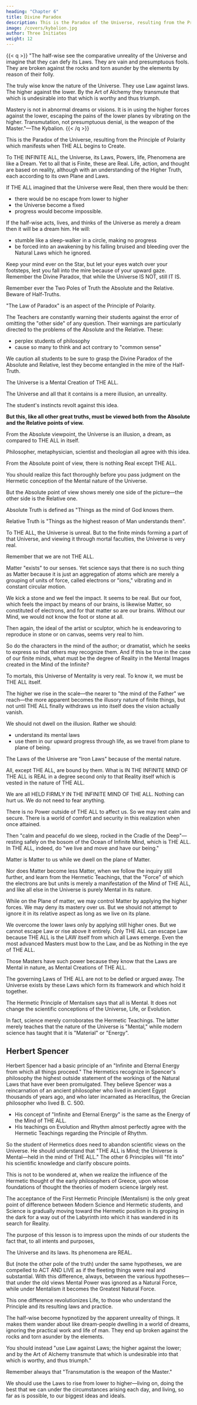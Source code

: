 ```yaml
---
heading: "Chapter 6"
title: Divine Paradox
description: This is the Paradox of the Universe, resulting from the Principle of Polarity which manifests when THE ALL begins to Create.
image: /covers/kybalion.jpg
author: Three Initiates
weight: 12
---
```



{{< q >}}
"The half-wise see the comparative unreality of the Universe and imagine that they can defy its Laws. They are vain and presumptuous fools. They are broken against the rocks and torn asunder by the elements by reason of their folly. 

The truly wise know the nature of the Universe. They use Law against laws. The higher against the lower. By the Art of Alchemy they transmute that which is undesirable into that which is worthy and thus triumph. 

Mastery is not in abnormal dreams or visions<!--  and fantastic imaginings or living -->. It is in using the higher forces against the lower, escaping the pains of the lower planes by vibrating on the higher. Transmutation, not presumptuous denial, is the weapon of the Master."—The Kybalion.
{{< /q >}}


This is the Paradox of the Universe, resulting from the Principle of Polarity which manifests when THE ALL begins to Create. <!-- —hearken to it for it points the difference between half-wisdom and wisdom.  -->

To THE INFINITE ALL, the Universe, its Laws, Powers, life, Phenomena are like <!--  as things witnessed in the state of Meditation or --> a Dream. Yet to all that is Finite, these are <!--  the Universe must be treated as --> Real. Life, action, and thought are based on reality,  although with an understanding of the Higher Truth, each according to its own Plane and Laws. 

If THE ALL imagined that the Universe were Real, then there would be then:
- there would be no escape from lower to higher
- the Universe become a fixed
- progress would become impossible. 

If the half-wise acts, lives, and thinks of the Universe as merely a dream then it will be a dream him. He will:
- stumble like a sleep-walker in a circle, making no progress
- be forced into an awakening by his falling bruised and bleeding over the Natural Laws which he ignored.

Keep your mind ever on the Star, but let your eyes watch over your footsteps, lest you fall into the mire because of your upward gaze. Remember the Divine Paradox, that while the Universe IS NOT, still IT IS. 

Remember ever the Two Poles of Truth the Absolute and the Relative. Beware of Half-Truths.

"The Law of Paradox" is an aspect of the Principle of Polarity. 

<!-- The Hermetic writings are filled with references to the appearance of the Paradox in the consideration of the problems of Life and Being. --> 

The Teachers are constantly warning their students against the error of omitting the "other side" of any question. Their warnings are particularly directed to the problems of the Absolute and the Relative. These:
- perplex students of philosophy
- cause so many to think and act contrary to "common sense"

We caution all students to be sure to grasp the Divine Paradox of the Absolute and Relative, lest they become entangled in the mire of the Half-Truth. <!-- With this in view this particular lesson has been written.  -->

<!-- The first thought that comes to the thinking man after he realizes the truth that  -->

The Universe is a Mental Creation of THE ALL. 

The Universe and all that it contains is a mere illusion, an unreality. 

The student's instincts revolt against this idea. 

**But this, like all other great truths, must be viewed both from the Absolute and the Relative points of view.** 

From the Absolute viewpoint, the Universe is an illusion, a dream, as compared to THE ALL in itself. 

<!-- We recognize this even in our ordinary view, for we speak of the world as "a fleeting show" that comes and goes, is born and dies—for the element of impermanence and change, finiteness and unsubstantiality, must ever be connected with the idea of a created Universe when it is contrasted with the idea of THE ALL, no matter what may be our beliefs concerning the nature of both.  -->

Philosopher, metaphysician, scientist and theologian all agree with this idea. <!-- , and the thought is found in all forms of philosophical thought and religious conceptions, as well as in the theories of the respective schools of metaphysics and theology. -->

<!-- So, the Hermetic Teachings do not preach the unsubstantiality of the Universe in any stronger terms than those more familiar to you, although their presentation of the subject may seem somewhat more startling. Anything that has a beginning and an ending must be, in a sense, unreal and untrue, and the Universe comes under the rule, in all schools of thought.  -->

From the Absolute point of view, there is nothing Real except THE ALL.

<!-- , no matter what terms we may use in thinking of, or discussing the subject. Whether the Universe be created of Matter, or whether it be a Mental Creation in the Mind of THE ALL—it is unsubstantial, non-enduring, a thing of time, space and change. --> 

You should realize this fact thoroughly before you pass judgment on the Hermetic conception of the Mental nature of the Universe. <!-- Think over any and all of the other conceptions, and see whether this be not true of them. -->

But the Absolute point of view shows merely one side of the picture—the other side is the Relative one. 

Absolute Truth is defined as "Things as the mind of God knows them.

Relative Truth is "Things as the highest reason of Man understands them". 

To THE ALL, the Universe is unreal. But to the finite minds forming a part of that Universe, and viewing it through mortal faculties, the Universe is very real.

<!-- In recognizing the Absolute view, we must not make the mistake of ignoring or denying the facts and phenomena of the Universe as they present themselves to our mortal faculties— -->

Remember that we are not THE ALL.

Matter "exists" to our senses. Yet science says that <!-- —we will fare badly if we do not. And yet, even our finite minds understand the scientific dictum that --> there is no such thing as Matter because it is just <!--  from a scientific point of view—that which we call Matter is held to be merely --> an aggregation of atoms which are merely a grouping of units of force, called electrons or "ions," vibrating and in constant circular motion. 

We kick a stone and we feel the impact. It seems to be real<!-- , notwithstanding that we know it to be merely what we have stated above -->. But our foot, which feels the impact by means of our brains, is likewise Matter, so constituted of electrons, and for that matter so are our brains. Without our Mind, we would not know the foot or stone at all.

Then again, the ideal of the artist or sculptor, which he is endeavoring to reproduce in stone or on canvas, seems very real to him. 

So do the characters in the mind of the author; or dramatist, which he seeks to express so that others may recognize them. And if this be true in the case of our finite minds, what must be the degree of Reality in the Mental Images created in the Mind of the Infinite? 

To mortals, this Universe of Mentality is very real. <!--  indeed—it is the only one we can ever know, though we rise from plane to plane, higher and higher in it. --> To know it<!--   otherwise, but actual experience -->, we must be THE ALL itself. 

The higher we rise in the scale—the nearer to "the mind of the Father" we reach—the more apparent becomes the illusory nature of finite things, but not until THE ALL finally withdraws us into itself does the vision actually vanish.

We should not dwell on the illusion. Rather we should: <!-- let us, recognizing the real nature of the Universe, seek to --> 
- understand its mental laws
- use them in our upward progress through life, as we travel from plane to plane of being. 

The Laws of the Universe are "Iron Laws" because of the mental nature. 

All, except THE ALL, are bound by them. What is IN THE INFINITE MIND OF THE ALL is REAL in a degree second only to that Reality itself which is vested in the nature of THE ALL.

We are all HELD FIRMLY IN THE INFINITE MIND OF THE ALL. Nothing can hurt us. We do not need to fear anything. 

There is no Power outside of THE ALL to affect us. So we may rest calm and secure. There is a world of comfort and security in this realization when once attained. 

Then "calm and peaceful do we sleep, rocked in the Cradle of the Deep"—resting safely on the bosom of the Ocean of Infinite Mind, which is THE ALL. In THE ALL, indeed, do "we live and move and have our being."

Matter is Matter to us while we dwell on the plane of Matter. <!-- , although we know it to be merely an aggregation of "electrons," or particles of Force, vibrating rapidly and gyrating around each other in the formations of atoms; the atoms in turn vibrating and gyrating, forming molecules, which latter in turn form larger masses of Matter. --> 

Nor does Matter become less Matter, when we follow the inquiry still further, and learn from the Hermetic Teachings, that the "Force" of which the electrons are but units is merely a manifestation of the Mind of THE ALL, and like all else in the Universe is purely Mental in its nature. 

While on the Plane of matter, we may control Matter by applying the higher forces. We may deny its mastery over us. But we should not attempt to ignore it in its relative aspect as long as we live on its plane.

<!-- Nor do the Laws of Nature become less constant or effective, when we know them, likewise, to be merely mental creations. They are in full effect on the various planes. -->

We overcome the lower laws only by applying still higher ones. But we cannot escape Law or rise above it entirely. Only THE ALL can escape Law because THE ALL is the LAW itself from which all Laws emerge. Even the most advanced Masters <!-- may acquire the powers usually attributed to the gods of men; and there are countless ranks of being, in the great hierarchy of life, whose being and power transcends even that of the highest Masters among men to a degree unthinkable by mortals, but even the highest Master, and the highest Being, --> must bow to the Law, and be as Nothing in the eye of THE ALL.

<!-- So that if even these highest Beings, whose powers exceed even those attributed by men to their gods—if even these are bound by and are subservient to Law, then imagine the presumption of mortal man, of our race and grade, when he dares to consider the Laws of Nature as "unreal!" visionary and illusory, because  -->

Those Masters have such power because they know that the Laws are Mental in nature, as Mental Creations of THE ALL.


The governing Laws of THE ALL are not to be defied or argued away. <!-- So long as the Universe endures, will they endure—for --> The Universe exists by these Laws which form its framework and which hold it together.

The Hermetic Principle of Mentalism says that <!-- the true nature of the Universe upon the principle that --> all is Mental. It does not change the scientific conceptions of the Universe, Life, or Evolution. 

In fact, science merely corroborates the Hermetic Teachings. The latter merely teaches that the nature of the Universe is "Mental," while modern science has taught that it is "Material" or "Energy". 

<!-- The Hermetic Teachings have no fault to find with  -->

## Herbert Spencer

Herbert Spencer had a basic principle of an "Infinite and Eternal Energy from which all things proceed." The Hermetics recognize in Spencer's philosophy the highest outside statement of the workings of the Natural Laws that have ever been promulgated. They believe Spencer was a reincarnation of an ancient philosopher who lived in ancient Egypt thousands of years ago, and who later incarnated as Heraclitus, the Grecian philosopher who lived B. C. 500. 

- His concept of "Infinite and Eternal Energy" is the same as <!-- as directly in the line of the Hermetic Teachings, always with the addition of their own doctrine that his "Energy" is --> the Energy of the Mind of THE ALL. 
- His teachings on Evolution and Rhythm almost perfectly agree with the Hermetic Teachings regarding the Principle of Rhythm.
<!-- With the Master-Key of the Hermetic Philosophy, the student of Spencer will be able to unlock many doors of the inner philosophical conceptions of the great English philosopher, whose work shows the results of the preparation of his previous incarnations.  -->

So the student of Hermetics does need to abandon scientific views on the Universe. He should understand that "THE ALL is Mind; the Universe is Mental—held in the mind of THE ALL."  The other 6 Principles will "fit into" his scientific knowledge and clarify obscure points.

This is not to be wondered at, when we realize the influence of the Hermetic thought of the early philosophers of Greece, upon whose foundations of thought the theories of modern science largely rest. 

The acceptance of the First Hermetic Principle (Mentalism) is the only great point of difference between Modern Science and Hermetic students, and Science is gradually moving toward the Hermetic position in its groping in the dark for a way out of the Labyrinth into which it has wandered in its search for Reality.

The purpose of this lesson is to impress upon the minds of our students the fact that, to all intents and purposes, 

The Universe and its laws. Its phenomena are REAL. <!-- , so far as Man is concerned, as they would be under the hypotheses of Materialism or Energism. Under any hypothesis the Universe in its outer aspect is changing, ever-flowing, and transitory—and therefore devoid of substantiality and reality.  -->

But (note the other pole of the truth) under the same hypotheses, we are compelled to ACT AND LIVE as if the fleeting things were real and substantial. With this difference, always, between the various hypotheses—that under the old views Mental Power was ignored as a Natural Force, while under Mentalism it becomes the Greatest Natural Force. 

This one difference revolutionizes Life, to those who understand the Principle and its resulting laws and practice.

<!-- So, finally, students all, grasp the advantage of Mentalism, and learn to know, use and apply the laws resulting therefrom.  -->

<!-- Do not yield to the temptation which, as The Kybalion states, overcomes  -->

The half-wise become <!-- are tempted and which causes them to be --> hypnotized by the apparent unreality of things. It makes <!--  , the consequence being that they --> them wander about like dream-people dwelling in a world of dreams, ignoring the practical work and life of man. They end up broken against the rocks and torn asunder by the elements. 

You should instead <!-- Rather follow the example of the wise, which the same authority states, --> "use Law against Laws; the higher against the lower; and by the Art of Alchemy transmute that which is undesirable into that which is worthy, and thus triumph." 

<!-- Following the authority, let us avoid the half-wisdom (which is folly) which ignores the truth that: "Mastery consists not in abnormal dreams, visions, and fantastic imaginings or living, but in using the higher forces against the lower—escaping the pains of the lower planes by vibrating on the higher."  -->

Remember always that "Transmutation<!-- , not presumptuous denial, --> is the weapon of the Master." <!-- The above quotations are from The Kybalion, and are worthy of being committed to memory by the student. -->

<!-- We do not live in a world of dreams, but in an Universe which while relative, is real so far as our lives and actions are concerned. Our business in the Universe is not to deny its existence, but to LIVE, -->

We should use the Laws to rise from lower to higher—living on, doing the best that we can under the circumstances arising each day, and living, so far as is possible, to our biggest ideas and ideals. 

<!-- The true Meaning of Life is not known to men on this plane .if, indeed, to any—but the highest authorities, and our own intuitions, teach us that we will make no mistake in living up to the best that is in us, so far as is possible, and realising the Universal tendency in the same direction in spite of apparent evidence to the contrary. We are all on The Path—and the road leads upward ever, with frequent resting places. -->

<!-- Read the message of The Kybalion—and follow the example of "the wise"—avoiding the mistake of "the half-wise" who perish by reason of their folly.
 -->
